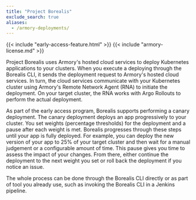 ```yaml
---
title: "Project Borealis"
exclude_search: true
aliases:
  - /armory-deployments/
---
```

{{< include "early-access-feature.html" >}}
{{< include "armory-license.md" >}}

Project Borealis uses Armory's hosted cloud services to deploy Kubernetes applications to your clusters. When you execute a deploying through the Borealis CLI, it sends the deployment request to Armory's hosted cloud services. In turn, the cloud services communicate with your Kubernetes cluster using Armory's Remote Network Agent (RNA) to initiate the deployment. On your target cluster, the RNA works with Argo Rollouts to perform the actual deployment.

As part of the early access program, Borealis supports performing a canary deployment. The canary deployment  deploys an app progressively to your cluster. You set weights (percentage thresholds) for the deployment and a pause after each weight is met. Borealis progresses through these steps until your app is fully deployed. For example, you can deploy the new version of your app to 25% of your target cluster and then wait for a manual judgement or a configurable amount of time. This pause gives you time to assess the impact of your changes. From there, either continue the deployment to the next weight you set or roll back the deployment if you notice an issue.

The whole process can be done through the Borealis CLI directly or as part of tool you already use, such as invoking the Borealis CLI in a Jenkins pipeline.
